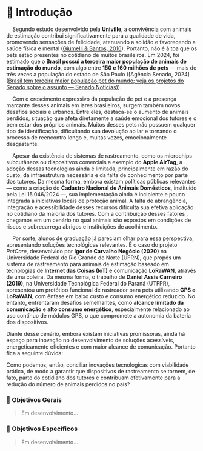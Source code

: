 # 📝 Introdução

    Segundo estudo desenvolvido pela **Univille**, a convivência com animais de estimação contribui significativamente para a qualidade de vida, promovendo sensações de felicidade, atenuando a solidão e favorecendo a saúde física e mental ([Giumelli & Santos, 2016](https://pepsic.bvsalud.org/pdf/rag/v22n1/v22n1a07.pdf)). Portanto, não é à toa que os pets estão presentes no cotidiano de muitos brasileiros. Em 2024, foi estimado que o **Brasil possui a terceira maior população de animais de estimação do mundo**, com algo entre **150 e 160 milhões de pets** — mais de três vezes a população do estado de São Paulo ([Agência Senado, 2024]([Brasil tem terceira maior população pet do mundo; veja os projetos do Senado sobre o assunto &mdash; Senado Notícias](https://www12.senado.leg.br/noticias/infomaterias/2024/12/brasil-tem-terceira-maior-populacao-pet-do-mundo-veja-os-projetos-do-senado-sobre-o-assunto))).



    Com o crescimento expressivo da população de pet e a presença marcante desses animais em lares brasileiros, surgem também novos desafios sociais e urbanos. Entre eles, destaca-se o aumento de animais perdidos, situação que afeta diretamente a saúde emocional dos tutores e o bem estar dos próprios animais. Muitos desses pets não possuem qualquer tipo de identificação, dificultando sua devolução ao lar e tornando o processo de reencontro longo e, muitas vezes, emocionalmente desgastante. 



    Apesar da existência de sistemas de rastreamento, como os microchips subcutâneos ou dispositivos comerciais a exemplo do **Apple AirTag**, a adoção dessas tecnologias ainda é limitada, principalmente em razão do custo, da infraestrutura necessária e da falta de conhecimento por parte dos tutores. Da mesma forma, embora existam políticas públicas relevantes — como a criação do **Cadastro Nacional de Animais Domésticos**, instituído pela Lei 15.046/2024 —, sua implementação ainda é incipiente e pouco integrada a iniciativas locais de proteção animal. A falta de abrangência, integração e acessibilidade desses recursos dificulta sua efetiva aplicação no cotidiano da maioria dos tutores. Com a contribuição desses fatores , chegamos em um cenário no qual animais são expostos em condições de riscos e sobrecarrega abrigos e instituições de acolhimento.



    Por sorte, alunos de graduação já pareciam olhar para essa perspectiva, apresentando soluções tecnológicas relevantes. É o caso do projeto *PetCare*, desenvolvido por **Igor de Carvalho Negócio (2020)** na Universidade Federal do Rio Grande do Norte (UFRN), que propôs um sistema de rastreamento para animais de estimação baseado em tecnologias de **Internet das Coisas (IoT)** e comunicação **LoRaWAN**, através de uma coleira. Da mesma forma, o trabalho de **Daniel Assis Carneiro (2019)**, na Universidade Tecnológica Federal do Paraná (UTFPR), apresentou um protótipo funcional de rastreador para pets utilizando **GPS e LoRaWAN**, com ênfase em baixo custo e consumo energético reduzido. No entanto, enfrentaram desafios semelhantes, como **alcance limitado da comunicação** e **alto consumo energético**, especialmente relacionado ao uso contínuo de módulos GPS, o que compromete a autonomia da bateria dos dispositivos.



Diante desse cenário, embora existam iniciativas promissoras, ainda há espaço para inovação no desenvolvimento de soluções acessíveis, energeticamente eficientes e com maior alcance de comunicação. Portanto fica a seguinte dúvida:



Como podemos, então, conciliar inovações tecnologicas com viabilidade prática, de modo a garantir que dispositivos de rastreamento se tornem, de fato, parte do cotidiano dos tutores e contribuam efetivamente para a redução do número de animais perdidos no país? 



### 🔖 Objetivos Gerais

> Em desenvolvimento...



### 🔖 Objetivos Específicos

> Em desenvolvimento...
